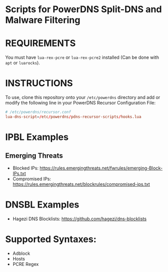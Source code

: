 # Scripts for PowerDNS Split-DNS and Malware Filtering

# REQUIREMENTS

You must have `lua-rex-pcre` or `lua-rex-pcre2` installed (Can be done with `apt` or `luarocks`).

# INSTRUCTIONS

To use, clone this repository onto your `/etc/powerdns` directory and add
or modify the following line in your PowerDNS Recursor Configuration File:

```conf
# /etc/powerdns/recursor.conf
lua-dns-script=/etc/powerdns/pdns-recursor-scripts/hooks.lua
```

# IPBL Examples

## Emerging Threats
* Blocked IPs: <https://rules.emergingthreats.net/fwrules/emerging-Block-IPs.txt>
* Compromised IPs: <https://rules.emergingthreats.net/blockrules/compromised-ips.txt>

# DNSBL Examples

* Hagezi DNS Blocklists: <https://github.com/hagezi/dns-blocklists>

# Supported Syntaxes:
* Adblock
* Hosts
* PCRE Regex
